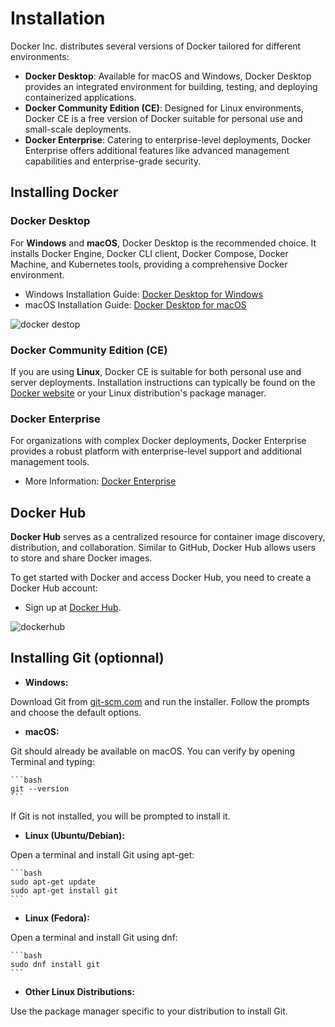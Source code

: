 # Installation

Docker Inc. distributes several versions of Docker tailored for different
environments:

- **Docker Desktop**: Available for macOS and Windows, Docker Desktop provides
  an integrated environment for building, testing, and deploying containerized
  applications.
- **Docker Community Edition (CE)**: Designed for Linux environments, Docker CE
  is a free version of Docker suitable for personal use and small-scale
  deployments.
- **Docker Enterprise**: Catering to enterprise-level deployments, Docker
  Enterprise offers additional features like advanced management capabilities
  and enterprise-grade security.

## Installing Docker

### Docker Desktop

For **Windows** and **macOS**, Docker Desktop is the recommended choice. It
installs Docker Engine, Docker CLI client, Docker Compose, Docker Machine, and
Kubernetes tools, providing a comprehensive Docker environment.

- Windows Installation Guide: [Docker Desktop for
  Windows](https://docs.docker.com/desktop/install/windows/)
- macOS Installation Guide: [Docker Desktop for
  macOS](https://docs.docker.com/desktop/install/mac-install/)

![docker destop](img/docker-desktop.svg)

### Docker Community Edition (CE)

If you are using **Linux**, Docker CE is suitable for both personal use and
server deployments. Installation instructions can typically be found on the
[Docker website](https://docs.docker.com/engine/install/ubuntu/) or your Linux
distribution's package manager.

### Docker Enterprise

For organizations with complex Docker deployments, Docker Enterprise provides a
robust platform with enterprise-level support and additional management tools.

- More Information: [Docker
  Enterprise](https://www.docker.com/products/business/)

## Docker Hub

**Docker Hub** serves as a centralized resource for container image discovery,
distribution, and collaboration. Similar to GitHub, Docker Hub allows users to
store and share Docker images.

To get started with Docker and access Docker Hub, you need to create a Docker
Hub account:

- Sign up at [Docker Hub](https://hub.docker.com/).

![dockerhub](img/dockerhub.PNG)

## Installing Git (optionnal)

- **Windows:**

Download Git from [git-scm.com](https://git-scm.com/download/win) and run
the installer. Follow the prompts and choose the default options.

- **macOS:**

Git should already be available on macOS. You can verify by opening Terminal and typing:

    ```bash
    git --version
    ```

If Git is not installed, you will be prompted to install it.

- **Linux (Ubuntu/Debian):**

Open a terminal and install Git using apt-get:

    ```bash
    sudo apt-get update
    sudo apt-get install git
    ```

- **Linux (Fedora):**

Open a terminal and install Git using dnf:

    ```bash
    sudo dnf install git
    ```

- **Other Linux Distributions:**

Use the package manager specific to your distribution to install Git.
